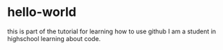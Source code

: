 # hello-world
this is part of the tutorial for learning how to use github
I am a student in highschool learning about code. 
